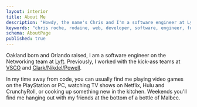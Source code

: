 ```yaml
---
layout: interior
title: About Me
description: "Howdy, the name's Chris and I'm a software engineer at Lyft. Nice to meet you!"
keywords: "chris roche, rodaine, web, developer, software, engineer, full stack, backend, golang, go, javascript, php, c#"
schema: AboutPage
published: true
---
```


Oakland born and Orlando raised, I am a software engineer on the Networking team at [Lyft][lyft]. Previously, I worked with the kick-ass teams at [VSCO][vsco] and [Clark/Nikdel/Powell][cnp].

In my time away from code, you can usually find me playing video games on the PlayStation or PC, watching TV shows on Netflix, Hulu and CrunchyRoll, or cooking up something new in the kitchen. Weekends you'll find me hanging out with my friends at the bottom of a bottle of Malbec.

[lyft]: https://www.lyft.com
[vsco]: https://vsco.co
[cnp]: http://www.clarknikdelpowell.com
